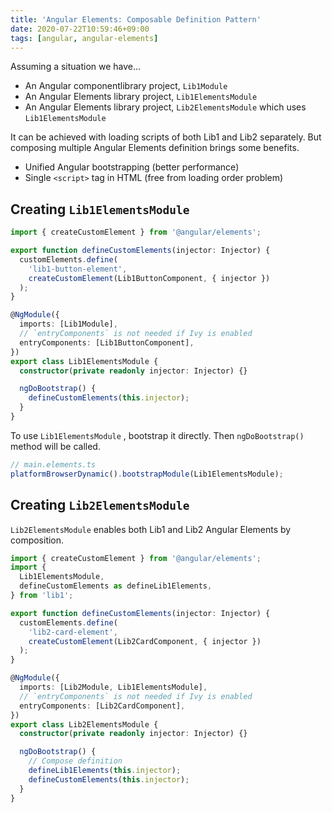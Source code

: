 ```yaml
---
title: 'Angular Elements: Composable Definition Pattern'
date: 2020-07-22T10:59:46+09:00
tags: [angular, angular-elements]
---
```


Assuming a situation we have...

- An Angular componentlibrary project, `Lib1Module`
- An Angular Elements library project, `Lib1ElementsModule`
- An Angular Elements library project, `Lib2ElementsModule` which uses `Lib1ElementsModule`

It can be achieved with loading scripts of both Lib1 and Lib2 separately. But composing multiple Angular Elements definition brings some benefits.

- Unified Angular bootstrapping (better performance)
- Single `<script>` tag in HTML (free from loading order problem)

## Creating `Lib1ElementsModule`

```ts
import { createCustomElement } from '@angular/elements';

export function defineCustomElements(injector: Injector) {
  customElements.define(
    'lib1-button-element',
    createCustomElement(Lib1ButtonComponent, { injector })
  );
}

@NgModule({
  imports: [Lib1Module],
  // `entryComponents` is not needed if Ivy is enabled
  entryComponents: [Lib1ButtonComponent],
})
export class Lib1ElementsModule {
  constructor(private readonly injector: Injector) {}

  ngDoBootstrap() {
    defineCustomElements(this.injector);
  }
}
```

To use `Lib1ElementsModule` , bootstrap it directly. Then `ngDoBootstrap()` method will be called.

```ts
// main.elements.ts
platformBrowserDynamic().bootstrapModule(Lib1ElementsModule);
```

## Creating `Lib2ElementsModule`

`Lib2ElementsModule` enables both Lib1 and Lib2 Angular Elements by composition.

```ts
import { createCustomElement } from '@angular/elements';
import {
  Lib1ElementsModule,
  defineCustomElements as defineLib1Elements,
} from 'lib1';

export function defineCustomElements(injector: Injector) {
  customElements.define(
    'lib2-card-element',
    createCustomElement(Lib2CardComponent, { injector })
  );
}

@NgModule({
  imports: [Lib2Module, Lib1ElementsModule],
  // `entryComponents` is not needed if Ivy is enabled
  entryComponents: [Lib2CardComponent],
})
export class Lib2ElementsModule {
  constructor(private readonly injector: Injector) {}

  ngDoBootstrap() {
    // Compose definition
    defineLib1Elements(this.injector);
    defineCustomElements(this.injector);
  }
}
```
